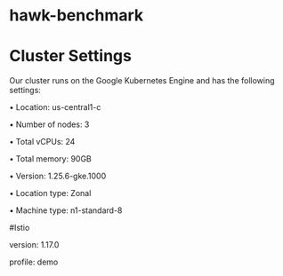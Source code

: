 # hawk-benchmark

# Cluster Settings
Our cluster runs on the Google Kubernetes Engine and has the following settings:

•	Location: us-central1-c

•	Number of nodes: 3

•	Total vCPUs: 24

•	Total memory: 90GB

•	Version: 1.25.6-gke.1000

•	Location type: Zonal

•	Machine type: n1-standard-8

#Istio 

version: 1.17.0 

profile: demo
